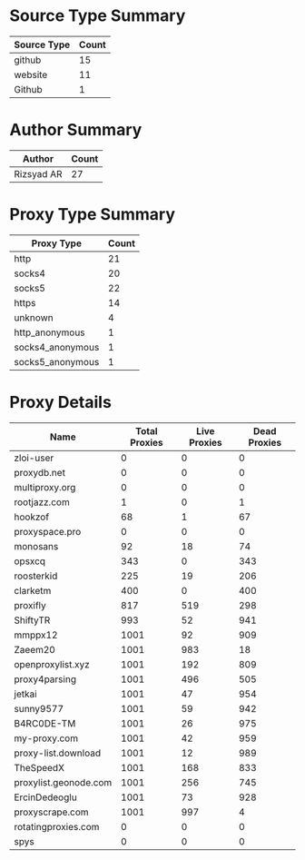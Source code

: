 # Source Type Summary

| Source Type | Count |
|-------------|-------|
| github | 15 |
| website | 11 |
| Github | 1 |


# Author Summary

| Author | Count |
|--------|-------|
| Rizsyad AR | 27 |


# Proxy Type Summary

| Proxy Type | Count |
|------------|-------|
| http | 21 |
| socks4 | 20 |
| socks5 | 22 |
| https | 14 |
| unknown | 4 |
| http_anonymous | 1 |
| socks4_anonymous | 1 |
| socks5_anonymous | 1 |


# Proxy Details

| Name | Total Proxies | Live Proxies | Dead Proxies |
|------|---------------|--------------|---------------|
| zloi-user | 0 | 0 | 0 |
| proxydb.net | 0 | 0 | 0 |
| multiproxy.org | 0 | 0 | 0 |
| rootjazz.com | 1 | 0 | 1 |
| hookzof | 68 | 1 | 67 |
| proxyspace.pro | 0 | 0 | 0 |
| monosans | 92 | 18 | 74 |
| opsxcq | 343 | 0 | 343 |
| roosterkid | 225 | 19 | 206 |
| clarketm | 400 | 0 | 400 |
| proxifly | 817 | 519 | 298 |
| ShiftyTR | 993 | 52 | 941 |
| mmppx12 | 1001 | 92 | 909 |
| Zaeem20 | 1001 | 983 | 18 |
| openproxylist.xyz | 1001 | 192 | 809 |
| proxy4parsing | 1001 | 496 | 505 |
| jetkai | 1001 | 47 | 954 |
| sunny9577 | 1001 | 59 | 942 |
| B4RC0DE-TM | 1001 | 26 | 975 |
| my-proxy.com | 1001 | 42 | 959 |
| proxy-list.download | 1001 | 12 | 989 |
| TheSpeedX | 1001 | 168 | 833 |
| proxylist.geonode.com | 1001 | 256 | 745 |
| ErcinDedeoglu | 1001 | 73 | 928 |
| proxyscrape.com | 1001 | 997 | 4 |
| rotatingproxies.com | 0 | 0 | 0 |
| spys | 0 | 0 | 0 |
